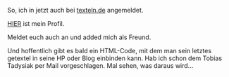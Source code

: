 <!--
.. title: Texteln Reloaded
.. slug: 73-texteln-reloaded
.. date: 2007-04-09 16:35:45
.. tags: texteln,Internet
.. description: 
.. type: text
-->

So, ich in jetzt auch bei [texteln.de](http://www.texteln.de) angemeldet.
<!-- TEASER_END -->

[HIER](http://www.texteln.de/u/davidak) ist mein Profil.

Meldet euch auch an und added mich als Freund.

Und hoffentlich gibt es bald ein HTML-Code, mit dem man sein letztes getextel in seine HP oder Blog einbinden kann.
Hab ich schon dem Tobias Tadysiak per Mail vorgeschlagen.
Mal sehen, was daraus wird...
